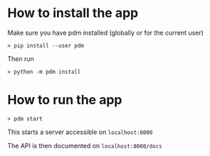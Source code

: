# How to install the app

Make sure you have pdm installed (globally or for the current user)

`> pip install --user pdm`

Then run

`> python -m pdm install`

# How to run the app

```> pdm start```

This starts a server accessible on `localhost:8000`

The API is then documented on `localhost:8000/docs`
